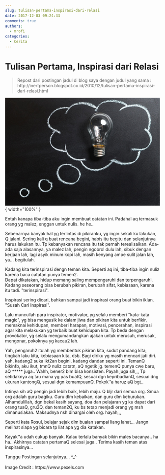 ```yaml
---
slug: tulisan-pertama-inspirasi-dari-relasi
date: 2017-12-03 09:24:33
comments: true
authors:
  - mrofi
categories:
  - Cerita
---
```


# Tulisan Pertama, Inspirasi dari Relasi

<blockquote>
<p>Repost dari postingan jadul di blog saya dengan judul yang sama :<br />http://inertperson.blogspot.co.id/2010/12/tulisan-pertama-inspirasi-dari-relasi.html</p>
</blockquote>

<!-- more -->
![Tulisan Pertama, Inspirasi dari Relasi](../assets/images/tulisan-pertama-inspirasi-dari-relasi-20171203190528_thumbnail1280x_.jpeg){ width="100%" }

<p>Entah kanapa tiba-tiba aku ingin membuat catatan ini. Padahal aq termasuk orang yg malez, enggan untuk nulis. he he..</p>
<p>Sebenarnya banyak hal yg terlintas di pikiranku, yg ingin sekali ku lakukan, Q jalani. Sering kali q buat rencana begini, habis itu begitu dan selanjutnya harus lakukan itu. Tp kebanyakan rencana itu tak pernah terealisaikan. Ada-ada saja alasannya, ya malez lah, pengin ngobrol dulu lah, sibuk dengan kerjaan lah, lagi asyik minum kopi lah, masih kenyang ampe sulit jalan lah, ya... begitulah.</p>
<p>Kadang kita terinspirasi dengn teman kita. Seperti aq ini, tiba-tiba ingin nuliz karena baca catatan punya temen2.<br />Dapat dikatakan, hidup memang saling mempengaruhi dan terpengaruhi. Kadang seseorang bisa berubah pikiran, berubah sifat, kebiasaan, karena itu tadi. "terinspirasi".</p>
<p>Inspirasi sering dicari, bahkan sampai jadi inspirasi orang buat bikin iklan. "Susah Cari Inspirasi".</p>
<p>Lalu muncullah para inspirator, motivator, yg selalu memberi "kata-kata magic", yg bisa mengusik ke dalam jiwa dan pikiran kita untuk berfikir, memaknai kehidupan, memberi harapan, motivasi, pencerahan, inspirasi agar kita melakukan yg terbaik buat kehidupan kita. Tp beda dengan provokator, yg selalu mengumandangkan ajakan untuk merusuh, merusak, mengonar, pokoknya yg kacau2 lah.</p>
<p>Yah, pengaruh2 itulah yg membentuk pikiran kita, sudut pandang kita, tingkah laku kita, kebiasaan kita, dsb. Bagi diriku yg masih mencari jati diri. yah, kadang2 suka ikt2an begini, kadang dandan seperti ini. TemanQ bikinfb, aku ikut, tmnQ nuliz catatn, aQ ngetik jg. temenQ punya cwe baru, aQ ***** juga..&nbsp;Wahh, bener2 blm bisa konsisten. Payah juga sih,,, Tp setidaknya aq tau mana yg pas buatQ, sesuai dgn kepribadianQ, sesuai dng ukuran kantongQ, sesuai dgn kemampuanQ. Pokok''a haruz aQ bgt..</p>
<p>Intinya sih aQ pengin jadi lebih baik, lebih maju. Q bljr dari semua org. Smua org adalah guru bagiku. Guru dlm kebaikan, dan guru dlm keburukan. Alhamdulillah, dgn bekal kasih sayang, doa dan pelajaran yg ku dapat dari orang tuaQ, gru2Q, dan teman2Q, ku bs tetap menjadi orang yg msh dimanusiakan. Maksudnya nsh dihargai oleh org. hayah,,,</p>
<p>Seperti kata Rosul, belajar sejak dlm buaian sampai liang lahat... Jangn melihat siapa yg bicara tp liat apa yg dia katakan.</p>
<p>Kayak''a udah cukup banyak. Kalau terlalu banyak bikin males bacanya.. ha ha.. Akhirnya catatan pertamaQ selesai juga.. Terima kasih teman atas inspirasinya...</p>
<p>Tunggu Postingan selanjutnya... ^_^<br /><br />Image Credit :&nbsp;https://www.pexels.com</p>


